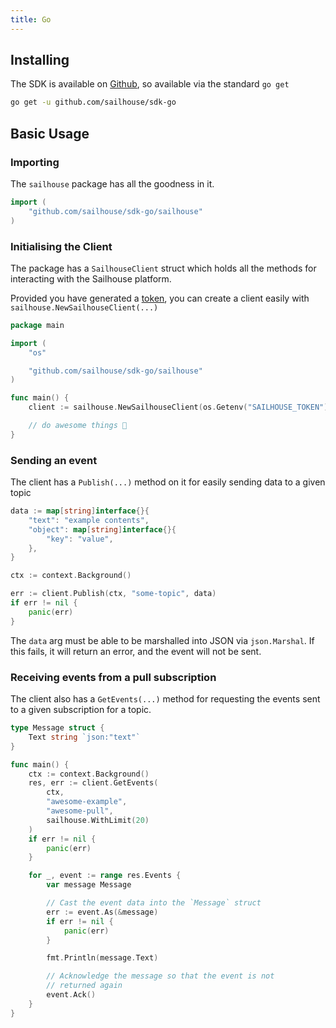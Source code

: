 ```yaml
---
title: Go
---
```


## Installing

The SDK is available on [Github](https://github.com/sailhouse/sdk-go), so available via the standard `go get`

```bash
go get -u github.com/sailhouse/sdk-go
```

## Basic Usage

### Importing

The `sailhouse` package has all the goodness in it.

```go
import (
    "github.com/sailhouse/sdk-go/sailhouse"
)
```

### Initialising the Client

The package has a `SailhouseClient` struct which holds all the methods for interacting with the Sailhouse platform.

Provided you have generated a [token](/reference/tokens), you can create a client easily with `sailhouse.NewSailhouseClient(...)`

```go
package main

import (
    "os"

    "github.com/sailhouse/sdk-go/sailhouse"
)

func main() {
    client := sailhouse.NewSailhouseClient(os.Getenv("SAILHOUSE_TOKEN"))

    // do awesome things 🚀
}
```

### Sending an event

The client has a `Publish(...)` method on it for easily sending data to a given topic

```go
data := map[string]interface{}{
    "text": "example contents",
    "object": map[string]interface{}{
        "key": "value",
    },
}

ctx := context.Background()

err := client.Publish(ctx, "some-topic", data)
if err != nil {
    panic(err)
}
```

The `data` arg must be able to be marshalled into JSON via `json.Marshal`. If this fails, it will return an error, and the event will not be sent.

### Receiving events from a pull subscription

The client also has a `GetEvents(...)` method for requesting the events sent to a given subscription for a topic.

```go
type Message struct {
	Text string `json:"text"`
}

func main() {
    ctx := context.Background()
    res, err := client.GetEvents(
        ctx,
        "awesome-example",
        "awesome-pull",
        sailhouse.WithLimit(20)
    )
    if err != nil {
        panic(err)
    }

    for _, event := range res.Events {
        var message Message

        // Cast the event data into the `Message` struct
        err := event.As(&message)
        if err != nil {
            panic(err)
        }

        fmt.Println(message.Text)

        // Acknowledge the message so that the event is not
        // returned again
        event.Ack()
    }
}

```
